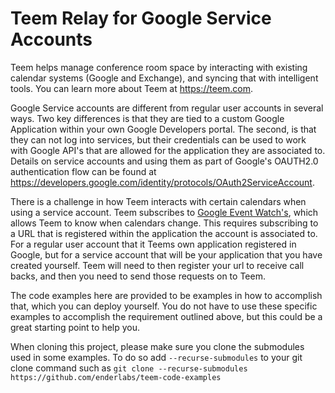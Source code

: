 # Teem Relay for Google Service Accounts
Teem helps manage conference room space by interacting with existing calendar
systems (Google and Exchange), and syncing that with intelligent tools. You can
learn more about Teem at https://teem.com.

Google Service accounts are different from regular user accounts in several
ways. Two key differences is that they are tied to a custom Google Application
within your own Google Developers portal. The second, is that they can not log
into services, but their credentials can be used to work with Google API's that
are allowed for the application they are associated to. Details on service
accounts and using them as part of Google's OAUTH2.0 authentication flow can be
found at https://developers.google.com/identity/protocols/OAuth2ServiceAccount.

There is a challenge in how Teem interacts with certain calendars when using a
service account. Teem subscribes to [Google Event Watch's](https://developers.google.com/google-apps/calendar/v3/reference/events/watch),
which allows Teem to know when calendars change. This requires subscribing to a
URL that is registered within the application the account is associated to. For
a regular user account that it Teems own application registered in Google, but
for a service account that will be your application that you have created
yourself. Teem will need to then register your url to receive call backs, and
then you need to send those requests on to Teem.

The code examples here are provided to be examples in how to accomplish that,
which you can deploy yourself. You do not have to use these specific examples
to accomplish the requirement outlined above, but this could be a great
starting point to help you.

When cloning this project, please make sure you clone the submodules used in
some examples. To do so add `--recurse-submodules` to your git clone command
such as `git clone --recurse-submodules https://github.com/enderlabs/teem-code-examples`
